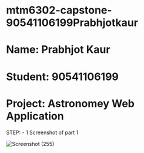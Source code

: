 # mtm6302-capstone-90541106199Prabhjotkaur
# Name: Prabhjot Kaur
# Student: 90541106199
# Project: Astronomey Web Application

STEP: - 1 Screenshot of part 1

![Screenshot (255)](https://github.com/90541106199Prabhjotkaur/mtm6302-capstone-90541106199Prabhjotkaur/assets/133902578/60bc10af-d842-49a7-823b-22fd1cd5ca19)


